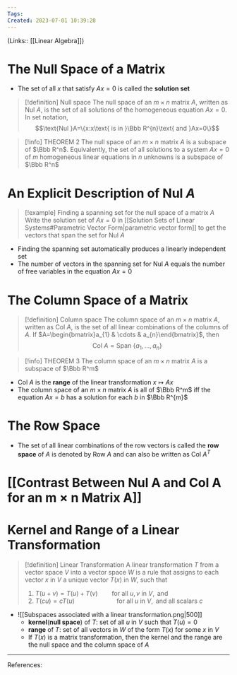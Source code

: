 ```yaml
---
Tags: 
Created: 2023-07-01 10:39:28
---
```

(Links:: [[Linear Algebra]])
# The Null Space of a Matrix
- The set of all $x$ that satisfy $Ax=0$ is called the **solution set**

> [!definition] Null space
> The null space of an $m\times n$ matrix $A$, written as $\text{Nul }A$, is the set of all solutions of the homogeneous equation $Ax=0$. In set notation, $$\text{Nul }A=\{x:x\text{ is in }\Bbb R^{n}\text{ and }Ax=0\}$$

> [!info] THEOREM 2
> The null space of an $m\times n$ matrix $A$ is a subspace of $\Bbb R^n$. Equivalently, the set of all solutions to a system $Ax=0$ of $m$ homogeneous linear equations in $n$ unknowns is a subspace of $\Bbb R^n$
# An Explicit Description of $\text{Nul }A$
> [!example] Finding a spanning set for the null space of a matrix $A$
> Write the solution set of $Ax=0$ in [[Solution Sets of Linear Systems#Parametric Vector Form|parametric vector form]] to get the vectors that span the set for $\text{Nul }A$

- Finding the spanning set automatically produces a linearly independent set
- The number of vectors in the spanning set for $\text{Nul }A$ equals the number of free variables in the equation $Ax=0$
# The Column Space of a Matrix
> [!definition] Column space
> The column space of an $m\times n$ matrix $A$, written as $\text{Col }A$, is the set of all linear combinations of the columns of $A$. If $A=\begin{bmatrix}a_{1} & \cdots & a_{n}\end{bmatrix}$, then $$\text{Col }A=\text{Span }\{a_{1},...,a_{n}\}$$

> [!info] THEOREM 3
> The column space of an $m\times n$ matrix $A$ is a subspace of $\Bbb R^m$

- $\text{Col }A$ is the **range** of the linear transformation $x\mapsto Ax$
- The column space of an $m\times n$ matrix $A$ is all of $\Bbb R^m$ iff the equation $Ax=b$ has a solution for each $b$ in $\Bbb R^{m}$
# The Row Space
- The set of all linear combinations of the row vectors is called the **row space** of $A$ is denoted by $\text{Row }A$ and can also be written as $\text{Col }A^T$
# [[Contrast Between Nul A and Col A for an m × n Matrix A]]
# Kernel and Range of a Linear Transformation
> [!definition] Linear Transformation
> A linear transformation $T$ from a vector space $V$ into a vector space $W$ is a rule that assigns to each vector $x$ in $V$ a unique vector $T(x)$ in $W$, such that
> 1. $T(u+v)=T(u)+T(v)\qquad\text{for all } u,v\text{ in } V,\text{ and}$
> 2. $T(cu)=cT(u)\qquad\qquad\qquad \text{for all } u\text{ in } V,\text{ and all scalars }c$

- ![[Subspaces associated with a linear transformation.png|500]]
	- **kernel**(**null space**) of $T$: set of all $u$ in $V$ such that $T(u)=0$
	- **range** of $T$: set of all vectors in $W$ of the form $T(x)$ for some $x$ in $V$
	- If $T(x)$ is a matrix transformation, then the kernel and the range are the null space and the column space of $A$

---
References: